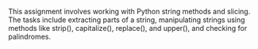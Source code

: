 This assignment involves working with Python string methods and slicing. The tasks include extracting parts of a string, manipulating strings using methods like strip(), capitalize(), replace(), and upper(), and checking for palindromes. 
